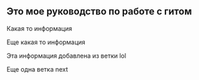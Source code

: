 ## Это мое руководство по работе с гитом

Какая то информация

Еще какая то информация 

Эта информация добавлена из ветки lol

Еще одна ветка next
